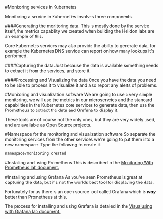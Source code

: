 #Monitoring services in Kubernetes

Monitoring a service in Kuberneties involves three components

####Generating the monitoring data.
This is mostly done by the service itself, the metrics capability we created when building the Helidon labs are an example of this.

Core Kubernetes services may also provide the ability to generate data, for example the Kubernetes DNS service can report on how many lookups it's performed.

####Capturing the data
Just because the data is available something needs to extract it from the services, and store it. 

####Processing and Visualizing the data
Once you have the data you need to be able to process it to visualize it and also report any alerts of problems.

#Monitoring and visualization software
We are going to use a very simple monitoring, we will use the metrics in our microservcies and the standard capabilities in the Kubernetes core services to generate data, then use the Prometheus to extract the data and Grafana to display it.

These tools are of course not the only ones, but they are very widely used, and are available as Open Source projects.

#Namespace for the monitoring and visualization software
So separate the monitoring services from the  other services we're going to put them into a new namespace. Type the following to create it.

```$ kubectl create namespace monitoring
namespace/monitoring created
```

#Installing and using Prometheus
This is described in the [Monitoring With Prometheus lab document.](MonitoringWithPrometheusLab.md)

#Installing and using Grafana
As you've seen Prometheus is great at capturing the data, but it's not the worlds best tool for displaying the data.

Fortunately for us there is an open source tool called Grafana which is ***way*** better than Prometheus at this.

The process for installing and using Grafana is detailed in the [Visualusing with Grafana lab document.](VisualizingWithGrafanaLab.md)